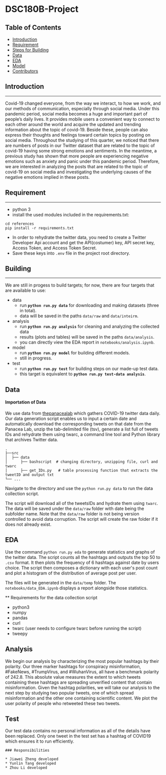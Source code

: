 # DSC180B-Project

## Table of Contents

- [Introduction](#introduction)
- [Requirement](#requirement)
- [Steps for Building](#building)
- [Data](#data)
- [EDA](#EDA)
- [Model](#model)
- [Contributors](#contributors)

## Introduction
-----------
Covid-19 changed everyone, from the way we interact, to how we work, and our methods of communication, especially through social media. Under this pandemic period, social media becomes a huge and important part of people’s daily lives. It provides mobile users a convenient way to connect to each other around the world and acquire the updated and trending information about the topic of covid-19. Beside these, people can also express their thoughts and feelings toward certain topics by posting on social media. Throughout the studying of this quarter, we noticed that there are numbers of posts in our Twitter dataset that are related to the topic of covid-19 having some strong emotions and sentiments. In the meantime, a previous study has shown that more people are experiencing negative emotions such as anxiety and panic under this pandemic period. Therefore, we are interested in analyzing the posts that are related to the topic of covid-19 on social media and investigating the underlying causes of the negative emotions implied in these posts.


## Requirement
-----------
- python 3
- install the used modules included in the requirements.txt:
```
cd references
pip install -r requirements.txt
```
- In order to rehydrate the twitter data, you need to create a Twitter Developer Api account and get the API(costumer) key, API secret key, Access Token, and Access Token Secret. 
- Save these keys into `.env` file in the project root directory.


## Building
-----------
We are still in progess to build targets; for now, there are four targets that are available to use: 
* data
    - run **`python run.py data`** for downloading and making datasets (three in total).
    - data will be saved in the paths `data/raw` and `data/inteirm`.
* analysis
    - run **`python run.py analysis`** for cleaning and analyzing the collected data
    - results (plots and tables) will be saved in the paths `data/analysis`.
    - you can directly view the EDA report in `notebooks/analysis.ipynb`.
* model
    - run **`python run.py model`** for building different models.
    - still in progress.
* test
    - run **`python run.py test`** for building steps on our made-up test data.
    - this target is equivalent to **`python run.py test-data analysis`**.


## Data

#### Importation of Data
We use data from [thepanacealab](https://github.com/thepanacealab) which gathers COVID-19 twitter data daily. Our data generation script enables us to input a certain date and automatically download the corresponding tweets on that date from the Panacea Lab, unzip the tab-delimited file (tsv), generate a list full of tweets IDs and rehydrate them using twarc, a command line tool and Python library that archives Twitter data.
```
.
├──src
│  ├── data              
│      ├── bashscript  # changing directory, unzipping file, curl and twarc
│      ├── get_IDs.py   # table processing function that extracts the tweetID and output txt
└── ...
```

Navigate to the directory and use the `python run.py data` to run the data collection script.

The script will download all of the tweetsIDs and hydrate them using `twarc`. The data will be saved under the `data/raw` folder with date being the subfolder name. Note that the `data/raw` folder is not being version controlled to avoid data corruption. The script will create the raw folder if it does not already exist.


## EDA

Use the command `python run.py eda` to generate statistics and graphs of the twitter data. The script counts all the hashtags and outputs the top 50 to `.csv` format. It then plots the frequency of 6 hashtags against date by users choice. The script then composes a dictionary with each user's post count and plot a histogram of the distribution of average post per user.

The files will be generated in the `data/temp` folder. The `notebooks/data_EDA.ipynb` displays a report alongside those statistics.

** Requirements for the data collection script
- python3
- numpy
- pandas
- curl
- twarc (user needs to configure twarc before running the script)
- tweepy

## Analysis

We begin our analysis by characterizing the most popular hashtags by their polarity. Our three marker hashtags for conspiracy misinformation, #FakeNews, #TrumpVirus, and #WuhanVirus, all have a benchmark polarity of 242.8. This absolute value measures the extent to which tweets containing these hashtags are spreading unverified content that contain misinformation.
Given the hashtag polarities, we will take our analysis to the next step by studying two popular tweets, one of which spread misinformation and the other one containing scientific content. We plot the user polarity of people who retweeted these two tweets.



## Test
Our test data contains no personal information as all of the details have been replaced. Only one tweet in the test set has a hashtag of COVID19 which ensures it to run efficiently.



```
### Responsibilities

* Jiawei Zheng developed
* Yunlin Tang developed
* Zhou Li developed
```
